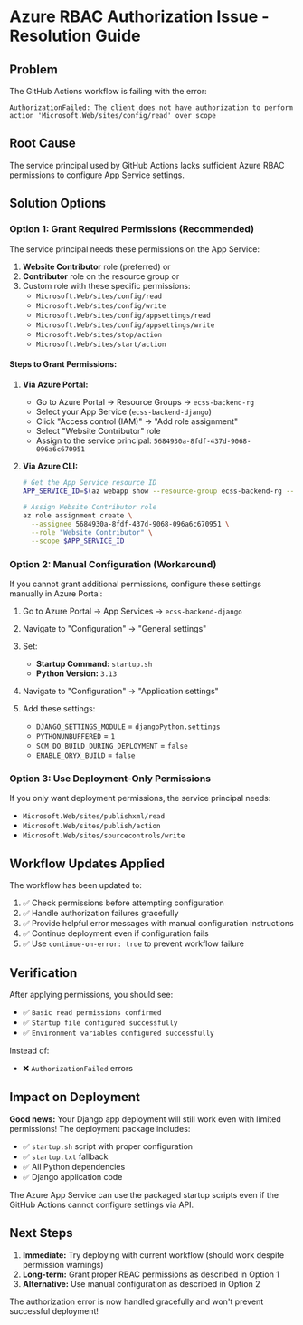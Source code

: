 # Azure RBAC Authorization Issue - Resolution Guide

## Problem
The GitHub Actions workflow is failing with the error:
```
AuthorizationFailed: The client does not have authorization to perform action 'Microsoft.Web/sites/config/read' over scope
```

## Root Cause
The service principal used by GitHub Actions lacks sufficient Azure RBAC permissions to configure App Service settings.

## Solution Options

### Option 1: Grant Required Permissions (Recommended)
The service principal needs these permissions on the App Service:

1. **Website Contributor** role (preferred) or
2. **Contributor** role on the resource group or
3. Custom role with these specific permissions:
   - `Microsoft.Web/sites/config/read`
   - `Microsoft.Web/sites/config/write`
   - `Microsoft.Web/sites/config/appsettings/read`
   - `Microsoft.Web/sites/config/appsettings/write`
   - `Microsoft.Web/sites/stop/action`
   - `Microsoft.Web/sites/start/action`

#### Steps to Grant Permissions:

1. **Via Azure Portal:**
   - Go to Azure Portal → Resource Groups → `ecss-backend-rg`
   - Select your App Service (`ecss-backend-django`)
   - Click "Access control (IAM)" → "Add role assignment"
   - Select "Website Contributor" role
   - Assign to the service principal: `5684930a-8fdf-437d-9068-096a6c670951`

2. **Via Azure CLI:**
   ```bash
   # Get the App Service resource ID
   APP_SERVICE_ID=$(az webapp show --resource-group ecss-backend-rg --name ecss-backend-django --query id --output tsv)
   
   # Assign Website Contributor role
   az role assignment create \
     --assignee 5684930a-8fdf-437d-9068-096a6c670951 \
     --role "Website Contributor" \
     --scope $APP_SERVICE_ID
   ```

### Option 2: Manual Configuration (Workaround)
If you cannot grant additional permissions, configure these settings manually in Azure Portal:

1. Go to Azure Portal → App Services → `ecss-backend-django`
2. Navigate to "Configuration" → "General settings"
3. Set:
   - **Startup Command:** `startup.sh`
   - **Python Version:** `3.13`

4. Navigate to "Configuration" → "Application settings"
5. Add these settings:
   - `DJANGO_SETTINGS_MODULE` = `djangoPython.settings`
   - `PYTHONUNBUFFERED` = `1`
   - `SCM_DO_BUILD_DURING_DEPLOYMENT` = `false`
   - `ENABLE_ORYX_BUILD` = `false`

### Option 3: Use Deployment-Only Permissions
If you only want deployment permissions, the service principal needs:
- `Microsoft.Web/sites/publishxml/read`
- `Microsoft.Web/sites/publish/action`
- `Microsoft.Web/sites/sourcecontrols/write`

## Workflow Updates Applied

The workflow has been updated to:
1. ✅ Check permissions before attempting configuration
2. ✅ Handle authorization failures gracefully
3. ✅ Provide helpful error messages with manual configuration instructions
4. ✅ Continue deployment even if configuration fails
5. ✅ Use `continue-on-error: true` to prevent workflow failure

## Verification

After applying permissions, you should see:
- ✅ `Basic read permissions confirmed`
- ✅ `Startup file configured successfully`
- ✅ `Environment variables configured successfully`

Instead of:
- ❌ `AuthorizationFailed` errors

## Impact on Deployment

**Good news:** Your Django app deployment will still work even with limited permissions! The deployment package includes:
- ✅ `startup.sh` script with proper configuration
- ✅ `startup.txt` fallback
- ✅ All Python dependencies
- ✅ Django application code

The Azure App Service can use the packaged startup scripts even if the GitHub Actions cannot configure settings via API.

## Next Steps

1. **Immediate:** Try deploying with current workflow (should work despite permission warnings)
2. **Long-term:** Grant proper RBAC permissions as described in Option 1
3. **Alternative:** Use manual configuration as described in Option 2

The authorization error is now handled gracefully and won't prevent successful deployment!
